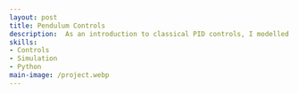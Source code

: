```yaml
---
layout: post
title: Pendulum Controls
description:  As an introduction to classical PID controls, I modelled a pendulum attatched to a motor, and programmed thte motor to keep the pendulum upright.
skills: 
- Controls
- Simulation
- Python
main-image: /project.webp 
---
```


